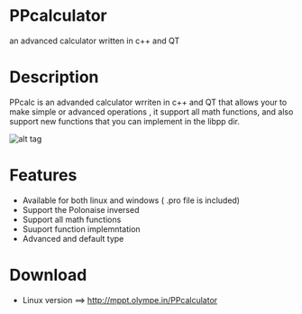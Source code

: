 PPcalculator
============

an advanced calculator written in c++ and QT 

Description
============

  PPcalc is an advanded calculator wrriten in c++ and QT that allows your to make simple or advanced operations , it support all math functions,
and also support new functions that you can implement in the libpp dir.

![alt tag](http://nsa34.casimages.com/img/2014/11/09//141109012208719647.png)

Features
============

* Available for both linux and windows ( .pro file is included) 
* Support the Polonaise inversed
* Support all math functions
* Suuport function implemntation
* Advanced and default type
 
Download
===========

* Linux version ==> http://mppt.olympe.in/PPcalculator

